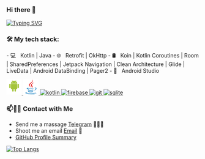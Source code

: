 ### Hi there 👋


[![Typing SVG](https://readme-typing-svg.demolab.com?font=Fira+Code&pause=1000&color=00F758&vCenter=true&random=false&width=435&lines=Hello%2C+I'm+Evgeny;I'm+an+android+developer)](https://git.io/typing-svg)


<h3>🛠 My tech stack:</h3>
- 💻 &nbsp; Kotlin | Java
- 🌐 &nbsp; Retrofit | OkHttp
- 🛢 &nbsp; Koin | Kotlin Coroutines | Room | SharedPreferences | Jetpack Navigation | Clean Architecture | Glide | LiveData | Android DataBinding | Pager2
- 🔧 &nbsp; Android Studio

<p> 
    <a href="https://developer.android.com" target="_blank" rel="noreferrer"> 
        <img src="https://raw.githubusercontent.com/devicons/devicon/master/icons/android/android-original-wordmark.svg" alt="android" width="40" height="40"/> 
    </a> 
    <a href="https://www.java.com" target="_blank" rel="noreferrer"> 
        <img src="https://raw.githubusercontent.com/devicons/devicon/master/icons/java/java-original.svg" alt="java" width="40" height="40"/> 
    </a> 
    <a href="https://kotlinlang.org" target="_blank" rel="noreferrer"> 
        <img src="https://www.vectorlogo.zone/logos/kotlinlang/kotlinlang-icon.svg" alt="kotlin" width="40" height="40"/> 
    </a> 
    <a href="https://developer.android.com/jetpack/androidx/releases/room" target="_blank" rel="noreferrer"> 
        <img src="https://www.svgrepo.com/show/5407/database.svg" alt="firebase" width="40" height="40"/> 
    </a> 
    <a href="https://git-scm.com/" target="_blank" rel="noreferrer"> 
        <img src="https://www.vectorlogo.zone/logos/git-scm/git-scm-icon.svg" alt="git" width="40" height="40"/> 
    </a> 
    <a href="https://www.sqlite.org/" target="_blank" rel="noreferrer"> 
        <img src="https://www.vectorlogo.zone/logos/sqlite/sqlite-icon.svg" alt="sqlite" width="40" height="40"/> 
    </a> 
</p>

### 📫🤝🏻 Contact with Me

 - Send me a massage [Telegram](https://t.me/zhekichan) 👨🏻‍💻
 - Shoot me an email [Email](mailto:evg.ermolov@yandex.ru) 💌
 - [GitHub Profile Summary](https://profile-summary-for-github.com/user/onlyArsh)

 [![Top Langs](https://github-readme-stats.vercel.app/api/top-langs/?username=zhek1chan&layout=compact)](https://github.com/anuraghazra/github-readme-stats)

